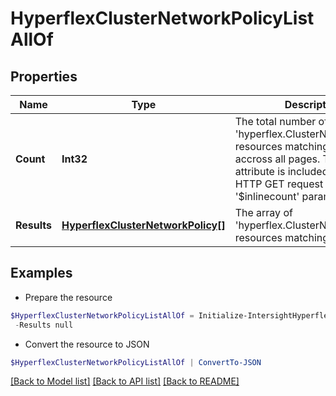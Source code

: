 # HyperflexClusterNetworkPolicyListAllOf
## Properties

Name | Type | Description | Notes
------------ | ------------- | ------------- | -------------
**Count** | **Int32** | The total number of &#39;hyperflex.ClusterNetworkPolicy&#39; resources matching the request, accross all pages. The &#39;Count&#39; attribute is included when the HTTP GET request includes the &#39;$inlinecount&#39; parameter. | [optional] 
**Results** | [**HyperflexClusterNetworkPolicy[]**](HyperflexClusterNetworkPolicy.md) | The array of &#39;hyperflex.ClusterNetworkPolicy&#39; resources matching the request. | [optional] 

## Examples

- Prepare the resource
```powershell
$HyperflexClusterNetworkPolicyListAllOf = Initialize-IntersightHyperflexClusterNetworkPolicyListAllOf  -Count null `
 -Results null
```

- Convert the resource to JSON
```powershell
$HyperflexClusterNetworkPolicyListAllOf | ConvertTo-JSON
```

[[Back to Model list]](../README.md#documentation-for-models) [[Back to API list]](../README.md#documentation-for-api-endpoints) [[Back to README]](../README.md)


